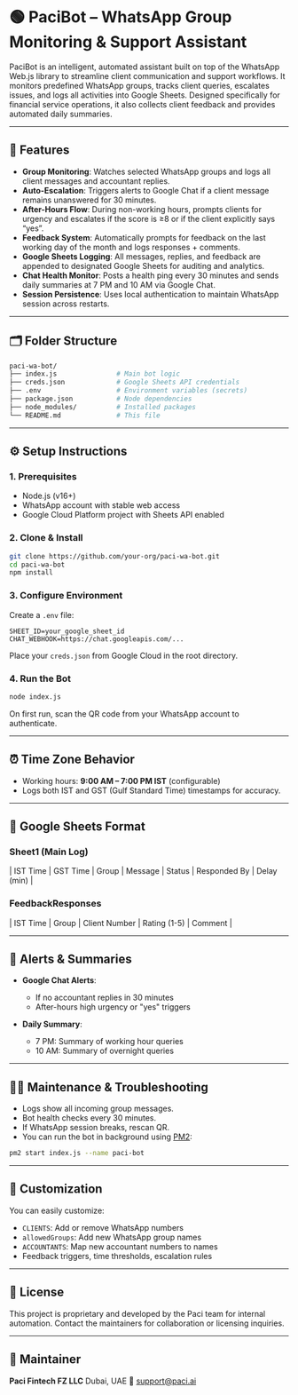 # 🟢 PaciBot – WhatsApp Group Monitoring & Support Assistant

PaciBot is an intelligent, automated assistant built on top of the WhatsApp Web.js library to streamline client communication and support workflows. It monitors predefined WhatsApp groups, tracks client queries, escalates issues, and logs all activities into Google Sheets. Designed specifically for financial service operations, it also collects client feedback and provides automated daily summaries.

---

## 🔧 Features

* **Group Monitoring**: Watches selected WhatsApp groups and logs all client messages and accountant replies.
* **Auto-Escalation**: Triggers alerts to Google Chat if a client message remains unanswered for 30 minutes.
* **After-Hours Flow**: During non-working hours, prompts clients for urgency and escalates if the score is ≥8 or if the client explicitly says “yes”.
* **Feedback System**: Automatically prompts for feedback on the last working day of the month and logs responses + comments.
* **Google Sheets Logging**: All messages, replies, and feedback are appended to designated Google Sheets for auditing and analytics.
* **Chat Health Monitor**: Posts a health ping every 30 minutes and sends daily summaries at 7 PM and 10 AM via Google Chat.
* **Session Persistence**: Uses local authentication to maintain WhatsApp session across restarts.

---

## 🗂️ Folder Structure

```bash
paci-wa-bot/
├── index.js               # Main bot logic
├── creds.json             # Google Sheets API credentials
├── .env                   # Environment variables (secrets)
├── package.json           # Node dependencies
├── node_modules/          # Installed packages
└── README.md              # This file
```

---

## ⚙️ Setup Instructions

### 1. Prerequisites

* Node.js (v16+)
* WhatsApp account with stable web access
* Google Cloud Platform project with Sheets API enabled

### 2. Clone & Install

```bash
git clone https://github.com/your-org/paci-wa-bot.git
cd paci-wa-bot
npm install
```

### 3. Configure Environment

Create a `.env` file:

```
SHEET_ID=your_google_sheet_id
CHAT_WEBHOOK=https://chat.googleapis.com/...
```

Place your `creds.json` from Google Cloud in the root directory.

### 4. Run the Bot

```bash
node index.js
```

On first run, scan the QR code from your WhatsApp account to authenticate.

---

## ⏰ Time Zone Behavior

* Working hours: **9:00 AM – 7:00 PM IST** (configurable)
* Logs both IST and GST (Gulf Standard Time) timestamps for accuracy.

---

## 📝 Google Sheets Format

### Sheet1 (Main Log)

\| IST Time | GST Time | Group | Message | Status | Responded By | Delay (min) |

### FeedbackResponses

\| IST Time | Group | Client Number | Rating (1-5) | Comment |

---

## 📣 Alerts & Summaries

* **Google Chat Alerts**:

  * If no accountant replies in 30 minutes
  * After-hours high urgency or "yes" triggers
* **Daily Summary**:

  * 7 PM: Summary of working hour queries
  * 10 AM: Summary of overnight queries

---

## 👨‍💪 Maintenance & Troubleshooting

* Logs show all incoming group messages.
* Bot health checks every 30 minutes.
* If WhatsApp session breaks, rescan QR.
* You can run the bot in background using [PM2](https://pm2.keymetrics.io/):

```bash
pm2 start index.js --name paci-bot
```

---

## 🧐 Customization

You can easily customize:

* `CLIENTS`: Add or remove WhatsApp numbers
* `allowedGroups`: Add new WhatsApp group names
* `ACCOUNTANTS`: Map new accountant numbers to names
* Feedback triggers, time thresholds, escalation rules

---

## 📜 License

This project is proprietary and developed by the Paci team for internal automation. Contact the maintainers for collaboration or licensing inquiries.

---

## 🤛 Maintainer

**Paci Fintech FZ LLC**
Dubai, UAE
📧 [support@paci.ai](mailto:sahil@paci.ai)
